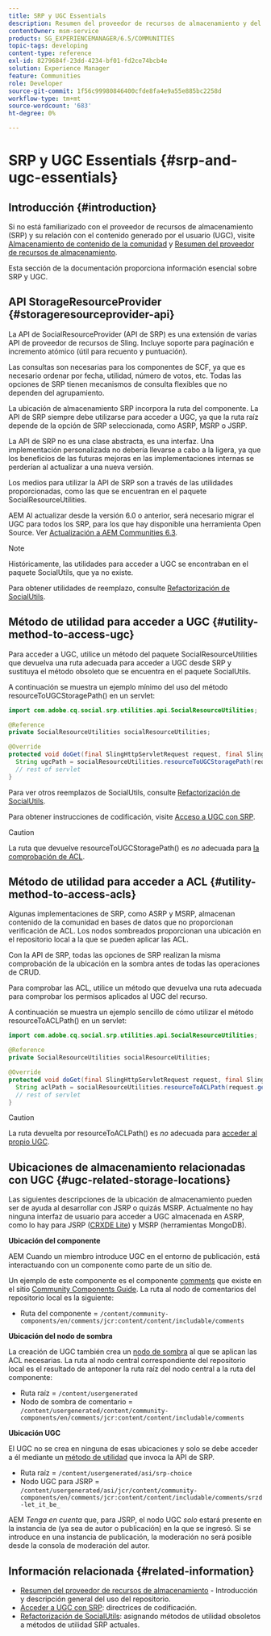 ```yaml
---
title: SRP y UGC Essentials
description: Resumen del proveedor de recursos de almacenamiento y del contenido generado por el usuario
contentOwner: msm-service
products: SG_EXPERIENCEMANAGER/6.5/COMMUNITIES
topic-tags: developing
content-type: reference
exl-id: 8279684f-23dd-4234-bf01-fd2ce74bcb4e
solution: Experience Manager
feature: Communities
role: Developer
source-git-commit: 1f56c99980846400cfde8fa4e9a55e885bc2258d
workflow-type: tm+mt
source-wordcount: '683'
ht-degree: 0%

---
```


# SRP y UGC Essentials {#srp-and-ugc-essentials}

## Introducción {#introduction}

Si no está familiarizado con el proveedor de recursos de almacenamiento (SRP) y su relación con el contenido generado por el usuario (UGC), visite [Almacenamiento de contenido de la comunidad](working-with-srp.md) y [Resumen del proveedor de recursos de almacenamiento](srp.md).

Esta sección de la documentación proporciona información esencial sobre SRP y UGC.

## API StorageResourceProvider {#storageresourceprovider-api}

La API de SocialResourceProvider (API de SRP) es una extensión de varias API de proveedor de recursos de Sling. Incluye soporte para paginación e incremento atómico (útil para recuento y puntuación).

Las consultas son necesarias para los componentes de SCF, ya que es necesario ordenar por fecha, utilidad, número de votos, etc. Todas las opciones de SRP tienen mecanismos de consulta flexibles que no dependen del agrupamiento.

La ubicación de almacenamiento SRP incorpora la ruta del componente. La API de SRP siempre debe utilizarse para acceder a UGC, ya que la ruta raíz depende de la opción de SRP seleccionada, como ASRP, MSRP o JSRP.

La API de SRP no es una clase abstracta, es una interfaz. Una implementación personalizada no debería llevarse a cabo a la ligera, ya que los beneficios de las futuras mejoras en las implementaciones internas se perderían al actualizar a una nueva versión.

Los medios para utilizar la API de SRP son a través de las utilidades proporcionadas, como las que se encuentran en el paquete SocialResourceUtilities.

AEM Al actualizar desde la versión 6.0 o anterior, será necesario migrar el UGC para todos los SRP, para los que hay disponible una herramienta Open Source. Ver [Actualización a AEM Communities 6.3](upgrade.md).

>[!NOTE]
>
>Históricamente, las utilidades para acceder a UGC se encontraban en el paquete SocialUtils, que ya no existe.
>
>Para obtener utilidades de reemplazo, consulte [Refactorización de SocialUtils](socialutils.md).

## Método de utilidad para acceder a UGC {#utility-method-to-access-ugc}

Para acceder a UGC, utilice un método del paquete SocialResourceUtilities que devuelva una ruta adecuada para acceder a UGC desde SRP y sustituya el método obsoleto que se encuentra en el paquete SocialUtils.

A continuación se muestra un ejemplo mínimo del uso del método resourceToUGCStoragePath() en un servlet:

```java
import com.adobe.cq.social.srp.utilities.api.SocialResourceUtilities;

@Reference
private SocialResourceUtilities socialResourceUtilities;

@Override
protected void doGet(final SlingHttpServletRequest request, final SlingHttpServletResponse response) throws ServletException, IOException {
  String ugcPath = socialResourceUtilities.resourceToUGCStoragePath(request.getResource());
  // rest of servlet
}
```

Para ver otros reemplazos de SocialUtils, consulte [Refactorización de SocialUtils](socialutils.md).

Para obtener instrucciones de codificación, visite [Acceso a UGC con SRP](accessing-ugc-with-srp.md).

>[!CAUTION]
>
>La ruta que devuelve resourceToUGCStoragePath() es *no* adecuada para [la comprobación de ACL](srp.md#for-access-control-acls).

## Método de utilidad para acceder a ACL {#utility-method-to-access-acls}

Algunas implementaciones de SRP, como ASRP y MSRP, almacenan contenido de la comunidad en bases de datos que no proporcionan verificación de ACL. Los nodos sombreados proporcionan una ubicación en el repositorio local a la que se pueden aplicar las ACL.

Con la API de SRP, todas las opciones de SRP realizan la misma comprobación de la ubicación en la sombra antes de todas las operaciones de CRUD.

Para comprobar las ACL, utilice un método que devuelva una ruta adecuada para comprobar los permisos aplicados al UGC del recurso.

A continuación se muestra un ejemplo sencillo de cómo utilizar el método resourceToACLPath() en un servlet:

```java
import com.adobe.cq.social.srp.utilities.api.SocialResourceUtilities;

@Reference
private SocialResourceUtilities socialResourceUtilities;

@Override
protected void doGet(final SlingHttpServletRequest request, final SlingHttpServletResponse response) throws ServletException, IOException {
  String aclPath = socialResourceUtilities.resourceToACLPath(request.getResource());
  // rest of servlet
}
```

>[!CAUTION]
>
>La ruta devuelta por resourceToACLPath() es *no* adecuada para [acceder al propio UGC](#utility-method-to-access-acls).

## Ubicaciones de almacenamiento relacionadas con UGC {#ugc-related-storage-locations}

Las siguientes descripciones de la ubicación de almacenamiento pueden ser de ayuda al desarrollar con JSRP o quizás MSRP. Actualmente no hay ninguna interfaz de usuario para acceder a UGC almacenada en ASRP, como lo hay para JSRP ([CRXDE Lite](../../help/sites-developing/developing-with-crxde-lite.md)) y MSRP (herramientas MongoDB).

**Ubicación del componente**

AEM Cuando un miembro introduce UGC en el entorno de publicación, está interactuando con un componente como parte de un sitio de.

Un ejemplo de este componente es el componente [comments](http://localhost:4502/content/community-components/en/comments.html) que existe en el sitio [Community Components Guide](components-guide.md). La ruta al nodo de comentarios del repositorio local es la siguiente:

* Ruta del componente = `/content/community-components/en/comments/jcr:content/content/includable/comments`

**Ubicación del nodo de sombra**

La creación de UGC también crea un [nodo de sombra](srp.md#about-shadow-nodes-in-jcr) al que se aplican las ACL necesarias. La ruta al nodo central correspondiente del repositorio local es el resultado de anteponer la ruta raíz del nodo central a la ruta del componente:

* Ruta raíz = `/content/usergenerated`
* Nodo de sombra de comentario = `/content/usergenerated/content/community-components/en/comments/jcr:content/content/includable/comments`

**Ubicación UGC**

El UGC no se crea en ninguna de esas ubicaciones y solo se debe acceder a él mediante un [método de utilidad](#utility-method-to-access-ugc) que invoca la API de SRP.

* Ruta raíz = `/content/usergenerated/asi/srp-choice`
* Nodo UGC para JSRP = `/content/usergenerated/asi/jcr/content/community-components/en/comments/jcr:content/content/includable/comments/srzd-let_it_be_`

AEM *Tenga en cuenta* que, para JSRP, el nodo UGC *solo* estará presente en la instancia de (ya sea de autor o publicación) en la que se ingresó. Si se introduce en una instancia de publicación, la moderación no será posible desde la consola de moderación del autor.

## Información relacionada {#related-information}

* [Resumen del proveedor de recursos de almacenamiento](srp.md) - Introducción y descripción general del uso del repositorio.
* [Acceder a UGC con SRP](accessing-ugc-with-srp.md): directrices de codificación.
* [Refactorización de SocialUtils](socialutils.md): asignando métodos de utilidad obsoletos a métodos de utilidad SRP actuales.
